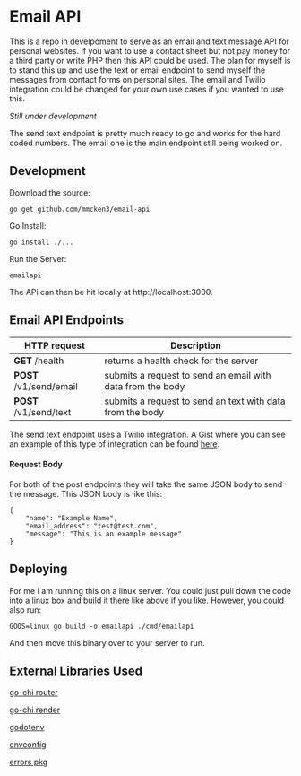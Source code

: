 # Email API

This is a repo in develpoment to serve as an email and text message API for personal websites. If you 
want to use a contact sheet but not pay money for a third party or write PHP then this API could be used.
The plan for myself is to stand this up and use the text or email endpoint to send myself the messages
from contact forms on personal sites. The email and Twilio integration could be changed for your own
use cases if you wanted to use this.

*Still under development*

The send text endpoint is pretty much ready to go and works for the hard coded numbers. The email one 
is the main endpoint still being worked on.

## Development

Download the source:

    go get github.com/mmcken3/email-api

Go Install:

    go install ./...

Run the Server:

    emailapi

The APi can then be hit locally at http://localhost:3000.

## Email API Endpoints

HTTP request | Description
------------ | ------------- 
**GET** /health    | returns a health check for the server |
**POST** /v1/send/email    | submits a request to send an email with data from the body |
**POST** /v1/send/text    | submits a request to send an text with data from the body |

The send text endpoint uses a Twilio integration. A Gist where you can see an example of
this type of integration can be found [here](https://gist.github.com/mmcken3/d2a485cb713b9f68ebeb28cc73c0c2af).

#### Request Body

For both of the post endpoints they will take the same JSON body to send the message. This
JSON body is like this:

    {
        "name": "Example Name",
        "email_address": "test@test.com",
        "message": "This is an example message"
    }

## Deploying

For me I am running this on a linux server. You could just pull down the code into a linux box and build
it there like above if you like. However, you could also run:

    GOOS=linux go build -o emailapi ./cmd/emailapi

And then move this binary over to your server to run.

## External Libraries Used

[go-chi router](https://github.com/go-chi/chi)

[go-chi render](https://github.com/go-chi/render)

[godotenv](https://github.com/joho/godotenv)

[envconfig](https://github.com/kelseyhightower/envconfig)

[errors pkg](https://github.com/pkg/errors)
